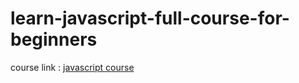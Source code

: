 # learn-javascript-full-course-for-beginners

course link : <a href="https://www.youtube.com/watch?v=PkZNo7MFNFg&list=PLWKjhJtqVAbleDe3_ZA8h3AO2rXar-q2V&index=1">javascript course</a>
